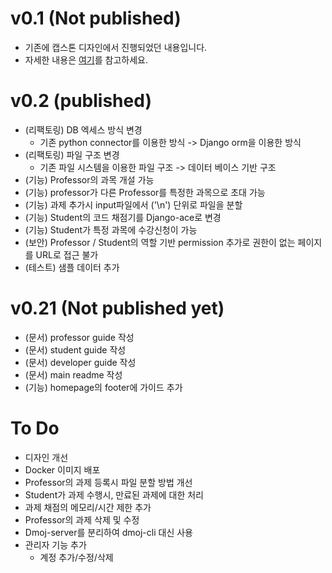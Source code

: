 # v0.1 (Not published)
- 기존에 캡스톤 디자인에서 진행되었던 내용입니다.
- 자세한 내용은 [여기](https://github.com/ByoungJoonIm/Capstone_Design)를 참고하세요.

# v0.2 (published)
- (리팩토링) DB 엑세스 방식 변경
  - 기존 python connector를 이용한 방식 -> Django orm을 이용한 방식
- (리팩토링) 파일 구조 변경
  - 기존 파일 시스템을 이용한 파일 구조 -> 데이터 베이스 기반 구조
- (기능) Professor의 과목 개설 가능
- (기능) professor가 다른 Professor를 특정한 과목으로 초대 가능
- (기능) 과제 추가시 input파일에서 ('\n') 단위로 파일을 분할
- (기능) Student의 코드 채점기를 Django-ace로 변경
- (기능) Student가 특정 과목에 수강신청이 가능
- (보안) Professor / Student의 역할 기반 permission 추가로 권한이 없는 페이지를 URL로 접근 불가
- (테스트) 샘플 데이터 추가

# v0.21 (Not published yet)
- (문서) professor guide 작성
- (문서) student guide 작성
- (문서) developer guide 작성
- (문서) main readme 작성
- (기능) homepage의 footer에 가이드 추가

# To Do
- 디자인 개선
- Docker 이미지 배포
- Professor의 과제 등록시 파일 분할 방법 개선
- Student가 과제 수행시, 만료된 과제에 대한 처리
- 과제 채점의 메모리/시간 제한 추가
- Professor의 과제 삭제 및 수정
- Dmoj-server를 분리하여 dmoj-cli 대신 사용
- 관리자 기능 추가
  - 계정 추가/수정/삭제
